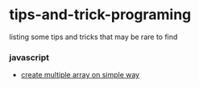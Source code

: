 # tips-and-trick-programing
listing some tips and tricks that may be rare to find


### javascript
- [create multiple array on simple way](https://github.com/malikkurosaki/tips-and-trick-programing/blob/main/javascript/create%20array%20in%20simple%20way.md)
